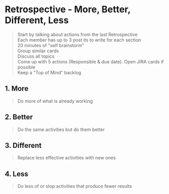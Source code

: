 # Retrospective - More, Better, Different, Less

> Start by talking about actions from the last Retrospective  
> Each member has up to 3 post its to write for each section  
> 20 minutes of "self brainstorm"  
> Group similar cards  
> Discuss all topics  
> Come up with 5 actions (Responsible & due date). Open JIRA cards if possible  
> Keep a "Top of Mind" backlog  

## 1. More
> Do more of what is already working  

## 2. Better
> Do the same activities but do them better

## 3. Different
> Replace less effective activities with new ones

## 4. Less
> Do less of or stop activities that produce fewer results
